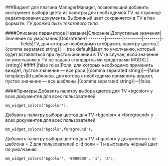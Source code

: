 ###Виджет для плагина ManagerManager, позволяющий добавить инструмент выбора цвета из палитры для необходимой TV на странице редактирования документа. Выбранный цвет сохраняется в TV в hex формате.
*TV должна быть текстового типа.*

####Описание параметров
Название|Описание|Допустимые значения|Значение по умолчанию|Обязателен?
--------|--------|---------|--------|--------
fields|TV, для которых необходимо отобразить палитру цветов.|{comma separated string}|—|true
default|Цвет по умолчанию, который будет вставляться при пустом значении в TV (в случае, если значение по умолчанию у TV не задано стандартными средствами MODX).|{string}|'#ffffff'|false
roles|Роли, для которых необходимо применить виждет, пустое значение — все роли.|{comma separated string}|—|false
templates|Id шаблонов, для которых необходимо применить виджет, пустое значение — все шаблоны.|{comma separated string}|—|false

####Примеры
Добавить палитру выбора цветов для TV «bgcolor» у всех документов для всех пользователей
	
	mm_widget_colors('bgcolor');
Добавить палитру выбора цветов для TV «bgcolor» и «foreground» у всех документов для всех пользователей
	
	mm_widget_colors('bgcolor,foreground');
Добавить палитру выбора цветов для TV «bgcolor» у документов с id шаблона = 2 для пользователей с id роли = 1 и выставить чёрный цвет по умолчанию
	
	mm_widget_colors('bgcolor', '#000000', '1', '2');